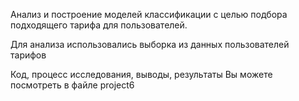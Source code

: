 Анализ и построение моделей классификации с целью подбора подходящего тарифа для пользователей. 

Для анализа использовались выборка из данных пользователей тарифов

Код, процесс исследования, выводы, результаты Вы можете посмотреть в файле project6
